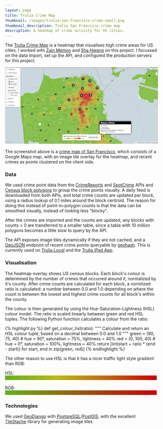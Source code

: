 ```yaml
---
layout: page
title: Trulia Crime Map
thumbnail: /images/trulia-san-francisco-crime-small.png
thumbnail_description: Trulia San Francisco crime map
description: A heatmap of crime activity for US cities.
---
```



The [Trulia Crime Map](http://www.trulia.com/local#crimes) is a heatmap that visualises high crime areas for US cities. I worked with [Zain Memon](http://inzain.net/) and [Sha Hwang](http://postarchitectural.com) on this project. I focussed on the data import, set up the API, and configured the production servers for this project.

![Crime map for San Francisco](/images/trulia-san-francisco-crime.png)

The screenshot above is a [crime map of San Francisco](http://www.trulia.com/local#crimes/san-francisco), which consists of a Google Maps map, with an image tile overlay for the heatmap, and recent crimes as points clustered on the client side.

### Data
We used crime point data from the [CrimeReports](https://www.crimereports.com) and [SpotCrime](http://www.spotcrime.com) APIs and [Census block polygons](http://www.census.gov/cgi-bin/geo/shapefiles2012/main) to group the crime points visually. A daily feed is downloaded from both APIs, and total crime counts are updated per block, using a radius lookup of 0.1 miles around the block centroid. The reason for doing this instead of point-in-polygon counts is that the data can be smoothed visually, instead of looking less "blocky".

After the crimes are imported and the counts are updated, any blocks with counts &gt; 0 are transferred to a smaller table, since a table with 10 million polygons becomes a little slow to query by the API.

The API exposes image tiles dynamically if they are not cached, and a [GeoJSON](http://www.geojson.org) endpoint of recent crime points queryable by [geohash](http://www.geohash.org). This is currently used on [Trulia Local](http://www.trulia.com/local) and the [Trulia iPad App](https://itunes.apple.com/us/app/trulia-real-estate-homes-for/id288487321?mt=8).

### Visualisation
The heatmap overlay shows US census blocks. Each block's colour is determined by the number of crimes that occurred around it, normalized by it's county. After crime counts are calculated for each block, a normlized ratio is calculated: a number between 0.0 and 1.0 depending on where the count is between the lowest and highest crime counts for all block's within the county.

The colour is then generated by using the Hue-Saturation-Lightness (HSL) colour model. The ratio is scaled linearly between green and red HSL tuples. The following Python function calculates a colour from the ratio:

{% highlight py %}
def get_colour_hsl(ratio):
    """
    Calculate and return an HSL colour tuple, based on a decimal between 0.0 and 1.0
    """
    green = (90, 75, 40)  # hue = 90°, saturation = 75%, lightness = 40%
    red = (0, 100, 40)    # hue = 0°, saturation = 100%, lightness = 40%
    return [int(start + ratio * (end - start)) for start, end in zip(green, red)]
{% endhighlight %}


The other reason to use HSL is that it has a nicer traffic light style gradient than RGB:

HSL: ![HSL gradient for crime map](/images/green-red-hsl.png)

RGB: ![RGB gradient for crime map](/images/green-red-rgb.png)

### Technologies
We used [GeoDjango](http://geodjango.org) with [PostgreSQL](http://www.postgresql.org)/[PostGIS](http://postgis.refractions.net), with the excellent [TileStache](http://www.tilestache.org) library for generating image tiles.
